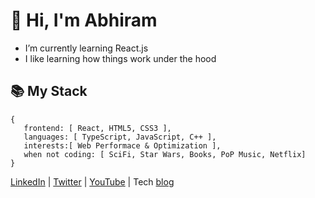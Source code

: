 # 👋 Hi, I'm Abhiram

- I’m currently learning React.js
- I like learning how things work under the hood

## 📚 My Stack

```
{
   frontend: [ React, HTML5, CSS3 ],
   languages: [ TypeScript, JavaScript, C++ ],
   interests:[ Web Performace & Optimization ],
   when not coding: [ SciFi, Star Wars, Books, PoP Music, Netflix]
}
```
[LinkedIn](https://linkedin.com/in/abhiramready) | [Twitter](https://twitter.com/abhiramready) | [YouTube](https://www.youtube.com/channel/UCsaSDDD5F1F774wzpSl0oDQ) | Tech [blog](https://matrixread.com/)
